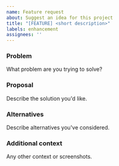 ```yaml
---
name: Feature request
about: Suggest an idea for this project
title: "[FEATURE] <short description>"
labels: enhancement
assignees: ''
---
```


### Problem
What problem are you trying to solve?

### Proposal
Describe the solution you'd like.

### Alternatives
Describe alternatives you've considered.

### Additional context
Any other context or screenshots.

